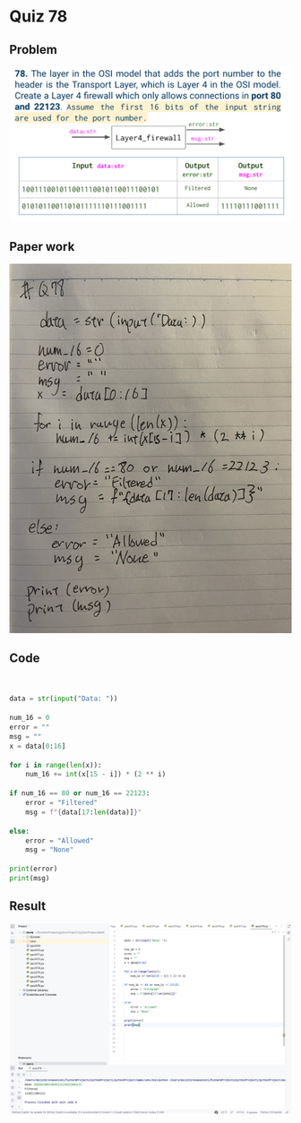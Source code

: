 # Quiz 78

## Problem
![](078q.png)

## Paper work
![](078paper.png)


## Code
```.py


data = str(input("Data: "))

num_16 = 0
error = ""
msg = ""
x = data[0:16]

for i in range(len(x)):
    num_16 += int(x[15 - i]) * (2 ** i)

if num_16 == 80 or num_16 == 22123:
    error = "Filtered"
    msg = f"{data[17:len(data)]}"

else:
    error = "Allowed"
    msg = "None"

print(error)
print(msg)


```

## Result
![](078r.png)
